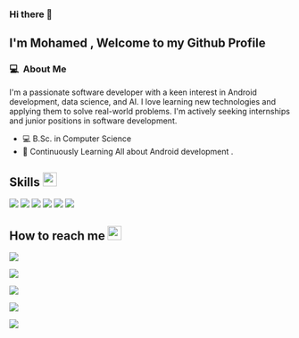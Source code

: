 ### Hi there 👋

<h2>I'm Mohamed , Welcome to my Github Profile</h2>

<h3> 💻 &nbsp;About Me </h3>

I'm a passionate software developer with a keen interest in Android development, data science, and AI. I love learning new technologies and applying them to solve real-world problems. I'm actively seeking internships and junior positions in software development.

- 💻 B.Sc. in Computer Science
- 🌱 Continuously Learning All about Android development .

## Skills <img src="https://media.giphy.com/media/QssGEmpkyEOhBCb7e1/giphy.gif" width="25px">
![](https://img.shields.io/badge/Code-JAVA-informational?style=flat&logo=java&logoColor=white&color=ffffff)
![](https://img.shields.io/badge/Code-Kotlin-informational?style=flat&logo=Kotlin&logoColor=white&color=ffffff)
![](https://img.shields.io/badge/Code-Python-informational?style=flat&logo=Python&logoColor=white&color=ffffff)
![](https://img.shields.io/badge/Code-Android-informational?style=flat&logo=Android&logoColor=white&color=ffffff)
![](https://img.shields.io/badge/Database-MySQL-informational?style=flat&logo=MYSQL&logoColor=white&color=ffffff)
![](https://img.shields.io/badge/Database-SQLite-informational?style=flat&logo=SQLite&logoColor=white&color=ffffff)

##  How to reach me <img src="https://media.giphy.com/media/QssGEmpkyEOhBCb7e1/giphy.gif" width="25px">
 <p>
       <a href="https://www.linkedin.com/in/mohamed-esam-630529248/" target="_blank"><img src="https://img.shields.io/badge/-LinkedIn-222222?style=flat-square&logo=Linkedin&logoColor=white&link=https://www.linkedin.com/in/mohamed-esam-630529248/)](https://www.linkedin.com/in/mohamed-esam-630529248//"></a>
   
  <a href="https://www.hackerrank.com/profile/mohamedessampd" target="_blank"><img src="https://img.shields.io/badge/-HackerRank-222222?style=flat-square&logo=HackerRank&logoColor=white&link=https://www.hackerrank.com/profile/mohamedessampd)]([www.hackerrank.com/profile/mohamedessampd](https://www.hackerrank.com/profile/mohamedessampd)"></a>

   <a href="https://stackoverflow.com/users/12286737/mohamedesam" target="_blank"><img src="https://img.shields.io/badge/-HackerRank-222222?style=flat-square&logo=StackOverflow&logoColor=white&link=https://stackoverflow.com/users/12286737/mohamedesam)](https://stackoverflow.com/users/12286737/mohamedesam)"></a>

   <a href="https://stackoverflow.com/users/12286737/mohamedesam" target="_blank"><img src="https://img.shields.io/badge/-HackerRank-222222?style=flat-square&logo=StackOverflow&logoColor=white&link=https://stackoverflow.com/users/12286737/mohamedesam)](https://stackoverflow.com/users/12286737/mohamedesam)"></a>

   <a href=" https://leetcode.com/u/mohamed_shemees/" target="_blank"><img src="https://img.shields.io/badge/-leetcode-222222?style=flat-square&logo=leetcode&logoColor=white&link=https://leetcode.com/u/mohamed_shemees/)](https://leetcode.com/u/mohamed_shemees/)"></a>



</P>
